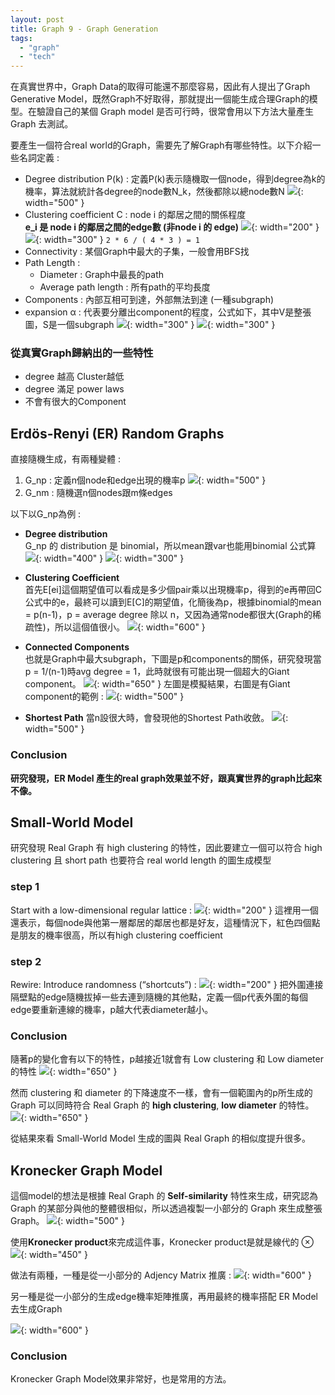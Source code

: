 ```yaml
---
layout: post
title: Graph 9 - Graph Generation
tags: 
  - "graph" 
  - "tech"
---
```


在真實世界中，Graph Data的取得可能還不那麼容易，因此有人提出了Graph Generative Model，既然Graph不好取得，那就提出一個能生成合理Graph的模型。在驗證自己的某個 Graph model 是否可行時，很常會用以下方法大量產生 Graph 去測試。

要產生一個符合real world的Graph，需要先了解Graph有哪些特性。以下介紹一些名詞定義 : 
- Degree distribution P(k) : 定義P(k)表示隨機取一個node，得到degree為k的機率，算法就統計各degree的node數N_k，然後都除以總node數N
![](https://i.imgur.com/q25bLCT.png){: width="500" }
- Clustering coefficient C : node i 的鄰居之間的關係程度  
**e_i 是 node i 的鄰居之間的edge數 (非node i 的 edge)**
![](https://i.imgur.com/weLJBPS.png){: width="200" }
![](https://i.imgur.com/cuate5a.png){: width="300" }
`2 * 6 / ( 4 * 3 ) = 1`
- Connectivity : 某個Graph中最大的子集，一般會用BFS找
- Path Length : 
	- Diameter : Graph中最長的path
	- Average path length : 所有path的平均長度
- Components : 內部互相可到達，外部無法到達 (一種subgraph)
- expansion α : 代表要分離出component的程度，公式如下，其中V是整張圖，S是一個subgraph
![](https://i.imgur.com/8Vkgtjh.png){: width="300" }
![](https://i.imgur.com/5wBOBtr.png){: width="300" }

### 從真實Graph歸納出的一些特性 
- degree 越高 Cluster越低
- degree 滿足 power laws
- 不會有很大的Component

## Erdös-Renyi (ER) Random Graphs
直接隨機生成，有兩種變體 : 
1. G_np : 定義n個node和edge出現的機率p
![](https://i.imgur.com/S6aIKqo.png){: width="500" }
2. G_nm : 隨機選n個nodes跟m條edges

以下以G_np為例 :  
- **Degree distribution**   
G_np 的 distribution 是 binomial，所以mean跟var也能用binomial 公式算
![](https://i.imgur.com/sREQIEQ.png){: width="400" }
![](https://i.imgur.com/hVMo502.png){: width="300" }

- **Clustering Coefficient**  
首先E[ei]這個期望值可以看成是多少個pair乘以出現機率p，得到的e再帶回C公式中的e，最終可以讀到E[C]的期望值，化簡後為p，根據binomial的mean = p(n-1)，p = average degree 除以 n，又因為通常node都很大(Graph的稀疏性)，所以這個值很小。
![](https://i.imgur.com/YAyWPlI.png){: width="600" }

- **Connected Components**   
也就是Graph中最大subgraph，下圖是p和components的關係，研究發現當p = 1/(n-1)時avg degree = 1，此時就很有可能出現一個超大的Giant component。
![](https://i.imgur.com/0NI6Sjt.png){: width="650" }
左圖是模擬結果，右圖是有Giant component的範例 :
![](https://i.imgur.com/jNSndJf.png){: width="500" }

- **Shortest Path**
當n設很大時，會發現他的Shortest Path收斂。
![](https://i.imgur.com/pFs2yIp.png){: width="500" }

### Conclusion
**研究發現，ER Model 產生的real graph效果並不好，跟真實世界的graph比起來不像。**

## Small-World Model
研究發現 Real Graph 有 high clustering 的特性，因此要建立一個可以符合 high clustering 且 short path 也要符合 real world length 的圖生成模型

### step 1
Start with a low-dimensional regular lattice : 
![](https://i.imgur.com/AUMMdxn.png){: width="200" }
這裡用一個還表示，每個node與他第一層鄰居的鄰居也都是好友，這種情況下，紅色四個點是朋友的機率很高，所以有high clustering coefficient

### step 2
Rewire: Introduce randomness (“shortcuts”) : 
![](https://i.imgur.com/2rQGCTJ.png){: width="200" }
把外圍連接隔壁點的edge隨機拔掉一些去連到隨機的其他點，定義一個p代表外圍的每個edge要重新連線的機率，p越大代表diameter越小。

### Conclusion 
隨著p的變化會有以下的特性，p越接近1就會有 Low clustering 和 Low diameter 的特性
![](https://i.imgur.com/djcB1SO.png){: width="650" }

然而 clustering 和 diameter 的下降速度不一樣，會有一個範圍內的p所生成的 Graph 可以同時符合 Real Graph 的 **high clustering**, **low diameter** 的特性。
![](https://i.imgur.com/BRC11PA.png){: width="650" }

從結果來看 Small-World Model 生成的圖與 Real Graph 的相似度提升很多。

## Kronecker Graph Model
這個model的想法是根據 Real Graph 的 **Self-similarity** 特性來生成，研究認為 Graph 的某部分與他的整體很相似，所以透過複製一小部分的 Graph 來生成整張 Graph。
![](https://i.imgur.com/a84VZJ1.png){: width="500" }

使用**Kronecker product**來完成這件事，Kronecker product是就是線代的 ⊗
![](https://i.imgur.com/TOCpVLO.png){: width="450" }

做法有兩種，一種是從一小部分的 Adjency Matrix 推廣 : 
![](https://i.imgur.com/Ujd8ff5.png){: width="600" }

另一種是從一小部分的生成edge機率矩陣推廣，再用最終的機率搭配 ER Model 去生成Graph

![](https://i.imgur.com/UKWnMcT.png){: width="600" }

### Conclusion 
Kronecker Graph Model效果非常好，也是常用的方法。